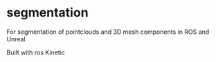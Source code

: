 # segmentation
For segmentation of pointclouds and 3D mesh components in ROS and Unreal

Built with ros Kinetic
